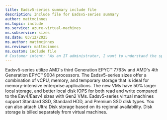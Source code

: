 ```yaml
---
title: Eadsv5-series summary include file
description: Include file for Eadsv5-series summary
author: mattmcinnes
ms.topic: include
ms.service: azure-virtual-machines
ms.subservice: sizes
ms.date: 03/12/2025
ms.author: mattmcinnes
ms.reviewer: mattmcinnes
ms.custom: include file
# Customer intent: "As an IT administrator, I want to understand the specifications and capabilities of the Eadsv5-series virtual machines, so that I can determine their suitability for memory-intensive enterprise applications in my organization."
---
```

Eadsv5-series utilize AMD's third Generation EPYC™ 7763v and AMD's 4th Generation EPYC™ 9004 processors. The Eadsv5-series sizes offer a combination of vCPU, memory, and temporary storage that is ideal for memory-intensive enterprise applications. The new VMs have 50% larger local storage, and better local disk IOPS for both read and write compared to the Eav4/Easv4 sizes with Gen2 VMs. Eadsv5-series virtual machines support Standard SSD, Standard HDD, and Premium SSD disk types. You can also attach Ultra Disk storage based on its regional availability. Disk storage is billed separately from virtual machines.
